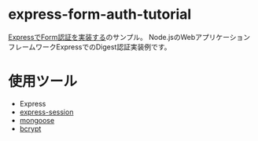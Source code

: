 # express-form-auth-tutorial

[ExpressでForm認証を実装する](https://irisash.github.io/express/form_auth/)のサンプル。
Node.jsのWebアプリケーションフレームワークExpressでのDigest認証実装例です。  

# 使用ツール

- Express
- [express-session](https://github.com/expressjs/session)
- [mongoose](https://mongoosejs.com/)
- [bcrypt](https://github.com/kelektiv/node.bcrypt.js)

